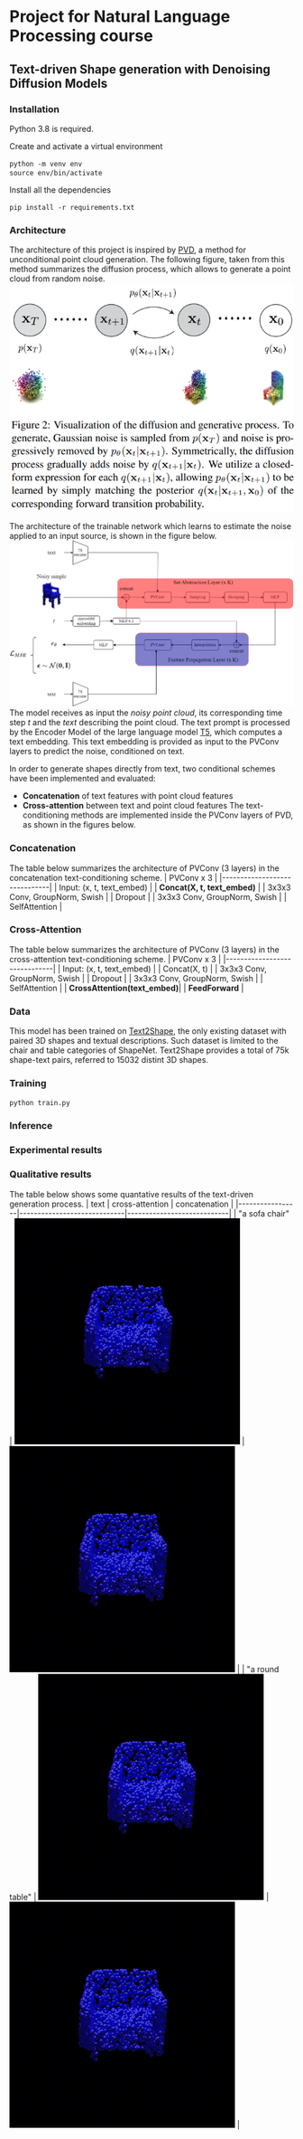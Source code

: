 # Project for Natural Language Processing course
## Text-driven Shape generation with Denoising Diffusion Models
### Installation
Python 3.8 is required.

Create and activate a virtual environment
```console
python -m venv env
source env/bin/activate
```

Install all the dependencies
```console
pip install -r requirements.txt
```

### Architecture
The architecture of this project is inspired by [PVD](https://arxiv.org/pdf/2104.03670.pdf), a method for unconditional point cloud generation.
The following figure, taken from this method summarizes the diffusion process, which allows to generate a point cloud from random noise.
![diffusion](github_figs/diffusion.png )

The architecture of the trainable network which learns to estimate the noise applied to an input source, is shown in  the figure below.
![infusion](github_figs/full_infusion.drawio.png)
The model receives as input the _noisy point cloud_, its corresponding time step _t_ and the _text_ describing the point cloud. The text prompt is processed by the Encoder Model of the large language model [T5](https://arxiv.org/pdf/1910.10683.pdf), which computes a text embedding. This text embedding is provided as input to the PVConv layers to predict the noise, conditioned on text.

In order to generate shapes directly from text, two conditional schemes have been implemented and evaluated:
* **Concatenation** of text features with point cloud features
* **Cross-attention** between text and point cloud features
The text-conditioning methods are implemented inside the PVConv layers of PVD, as shown in the figures below.


### Concatenation
The table below summarizes the architecture of PVConv (3 layers) in the concatenation text-conditioning scheme.
| PVConv x 3                   |
|------------------------------|
| Input: (x, t, text_embed)    |
| **Concat(X, t, text_embed)**       |
| 3x3x3 Conv, GroupNorm, Swish |
| Dropout                      |
| 3x3x3 Conv, GroupNorm, Swish |
| SelfAttention                |

### Cross-Attention
The table below summarizes the architecture of PVConv (3 layers) in the cross-attention text-conditioning scheme.
| PVConv x 3                   |
|------------------------------|
| Input: (x, t, text_embed)    |
| Concat(X, t)                  |
| 3x3x3 Conv, GroupNorm, Swish |
| Dropout                      |
| 3x3x3 Conv, GroupNorm, Swish |
| SelfAttention                |
| **CrossAttention(text_embed)**|
| **FeedForward**              |


### Data
This model has been trained on [Text2Shape](http://text2shape.stanford.edu/), the only existing dataset with paired 3D shapes and textual descriptions. Such dataset is limited to the chair and table categories of ShapeNet. Text2Shape provides a total of 75k shape-text pairs, referred to 15032 distint 3D shapes.


### Training
```shell
python train.py
```

### Inference

### Experimental results

### Qualitative results
The table below shows some quantative results of the text-driven generation process.
| text            | cross-attention             | concatenation              |
|-----------------|-----------------------------|----------------------------|
| "a sofa chair"  | ![gif_cross](github_figs/gif_cross.gif) | ![gif_concat](github_figs/gif_concat.gif) |
| "a round table" | ![gif_cross](github_figs/gif_cross.gif)  | ![gif_concat](github_figs/gif_concat.gif)  |

